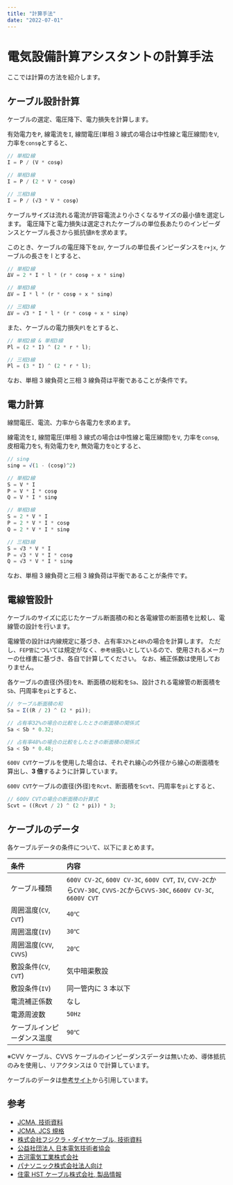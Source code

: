 ```yaml
---
title: "計算手法"
date: "2022-07-01"
---
```


# 電気設備計算アシスタントの計算手法

ここでは計算の方法を紹介します。



## ケーブル設計計算

ケーブルの選定、電圧降下、電力損失を計算します。

有効電力を`P`, 線電流を`I`, 線間電圧(単相 3 線式の場合は中性線と電圧線間)を`V`, 力率を`consφ`とすると、

```javascript
// 単相2線
I = P / (V * cosφ)

// 単相3線
I = P / (2 * V * cosφ)

// 三相3線
I = P / (√3 * V * cosφ)
```

ケーブルサイズは流れる電流が許容電流より小さくなるサイズの最小値を選定します。
電圧降下と電力損失は選定されたケーブルの単位長あたりのインピーダンスとケーブル長さから抵抗値`R`を求めます。

このとき、ケーブルの電圧降下を`ΔV`, ケーブルの単位長インピーダンスを`r+jx`, ケーブルの長さを l とすると、

```javascript
// 単相2線
ΔV = 2 * I * l * (r * cosφ + x * sinφ)

// 単相3線
ΔV = I * l * (r * cosφ + x * sinφ)

// 三相3線
ΔV = √3 * I * l * (r * cosφ + x * sinφ)
```

また、ケーブルの電力損失`Pl`をとすると、

```javascript
// 単相2線 & 単相3線
Pl = (2 * I) ^ (2 * r * l);

// 三相3線
Pl = (3 * I) ^ (2 * r * l);
```

なお、単相 3 線負荷と三相 3 線負荷は平衡であることが条件です。

## 電力計算

線間電圧、電流、力率から各電力を求めます。

線電流を`I`, 線間電圧(単相 3 線式の場合は中性線と電圧線間)を`V`, 力率を`consφ`, 皮相電力を`S`, 有効電力を`P`, 無効電力を`Q`とすると、

```javascript
// sinφ
sinφ = √(1 - (cosφ)^2)

// 単相2線
S = V * I
P = V * I * cosφ
Q = V * I * sinφ

// 単相3線
S = 2 * V * I
P = 2 * V * I * cosφ
Q = 2 * V * I * sinφ

// 三相3線
S = √3 * V * I
P = √3 * V * I * cosφ
Q = √3 * V * I * sinφ
```

なお、単相 3 線負荷と三相 3 線負荷は平衡であることが条件です。

## 電線管設計

ケーブルのサイズに応じたケーブル断面積の和と各電線管の断面積を比較し、電線管の設計を行います。

電線管の設計は内線規定に基づき、占有率`32%`と`48%`の場合を計算します。
ただし、`FEP管`については規定がなく、`参考値`扱いとしているので、使用されるメーカーの仕様書に基づき、各自で計算してください。
なお、補正係数は使用しておりません。

各ケーブルの直径(外径)を`R`、断面積の総和を`Sa`、設計される電線管の断面積を`Sb`、円周率を`pi`とすると、

```javascript
// ケーブル断面積の和
Sa = Σ((R / 2) ^ (2 * pi));

// 占有率32%の場合の比較をしたときの断面積の関係式
Sa < Sb * 0.32;

// 占有率48%の場合の比較をしたときの断面積の関係式
Sa < Sb * 0.48;
```

`600V CVT`ケーブルを使用した場合は、それぞれ線心の外径から線心の断面積を算出し、**3 倍**するように計算しています。

`600V CVT`ケーブルの直径(外径)を`Rcvt`、断面積を`Scvt`、円周率を`pi`とすると、

```javascript
// 600V CVTの場合の断面積の計算式
Scvt = ((Rcvt / 2) ^ (2 * pi)) * 3;
```

## ケーブルのデータ

各ケーブルデータの条件について、以下にまとめます。

| 条件| 内容|
| :-- | :-- |
| ケーブル種類| `600V CV-2C`, `600V CV-3C`, `600V CVT`, `IV`, `CVV-2C`から`CVV-30C`, `CVVS-2C`から`CVVS-30C`, `6600V CV-3C`, `6600V CVT` |
| 周囲温度(`CV`, `CVT`)| `40℃` |
| 周囲温度(`IV`) | `30℃` |
| 周囲温度(`CVV`, `CVVS`)| `20℃` |
| 敷設条件(`CV`, `CVT`)| 気中暗渠敷設|
| 敷設条件(`IV`) | 同一管内に 3 本以下|
| 電流補正係数| なし|
| 電源周波数| `50Hz`|
| ケーブルインピーダンス温度 | `90℃` |

※CVV ケーブル、CVVS ケーブルのインピーダンスデータは無いため、導体抵抗のみを使用し、リアクタンスは 0 で計算しています。

ケーブルのデータは[参考サイト](#参考)から引用しています。

## 参考

- [JCMA, 技術資料](https://www.jcma2.jp/gijutsu/shiryou/index.html)
- [JCMA, JCS 規格](https://www.jcma2.jp/jcs/kikaku/index.html)
- [株式会社フジクラ・ダイヤケーブル, 技術資料](https://www.fujikura-dia.co.jp/tech/)
- [公益社団法人 日本電気技術者協会](https://jeea.or.jp/course/)
- [古河電気工業株式会社](https://www.furukawa.co.jp/)
- [パナソニック株式会社法人向け](https://www2.panasonic.biz/jp/)
- [住電 HST ケーブル株式会社, 製品情報](https://www.hst-cable.co.jp/products/)
